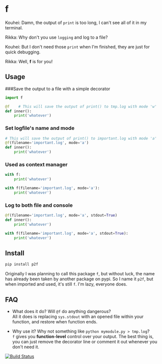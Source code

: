 # f

Kouhei: Damn, the output of `print` is too long, I can't see all of it in my terminal.

Rikka: Why don't you use `logging` and log to a file?

Kouhei: But I don't need those `print` when I'm finished, they are just for quick debugging.

Rikka: Well, **f** is for you!

## Usage
###Save the output to a file with a simple decorator
```python
import f

@f    # This will save the output of print() to tmp.log with mode 'w'
def inner():
    print('whatever')
```

### Set logfile's name and mode
```python
# This will save the output of print() to important.log with mode 'a'
@f(filename='important.log', mode='a')
def inner():
    print('whatever')
```

### Used as context manager
```python
with f:
    print('whatever')

with f(filename='important.log', mode='a'):
    print('whatever')
```

### Log to both file and console
```python
@f(filename='important.log', mode='a', stdout=True)
def inner():
    print('whatever')

with f(filename='important.log', mode='a', stdout=True):
    print('whatever')
```

## Install
```bash
pip install p2f
```
Originally I was planning to call this package `f`, but without luck, the name has already been taken by another package on pypi. So I name it `p2f`, but when imported and used, it's still `f`. I'm lazy, everyone does.


## FAQ
* What does it do? Will `@f` do anything dangerous?   
All it does is replacing `sys.stdout` with an opened file within your function,
and restore when function ends.

* Why use it? Why not something like `python mymodule.py > tmp.log`?  
`f` gives you **function-level** control over your output. The best thing is, you can just remove the decorator line or comment it out whenever you don't need it.

[![Build Status](https://travis-ci.org/laike9m/f.svg)](https://travis-ci.org/laike9m/f)
